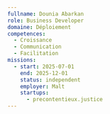 ```yaml
---
fullname: Dounia Abarkan
role: Business Developer
domaine: Déploiement
competences:
  - Croissance
  - Communication
  - Facilitation
missions:
  - start: 2025-07-01
    end: 2025-12-01
    status: independent
    employer: Malt
    startups:
      - precontentieux.justice
---
```

